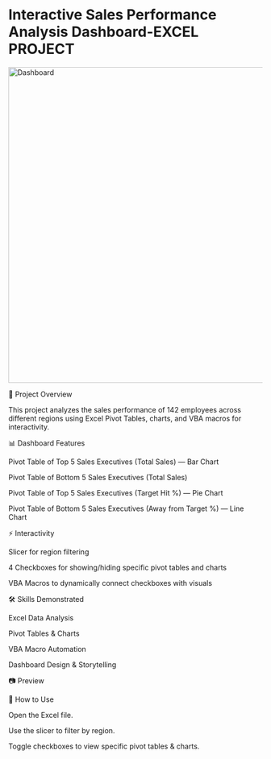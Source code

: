 # Interactive Sales Performance Analysis Dashboard-EXCEL PROJECT
<img width="1362" height="627" alt="Dashboard" src="https://github.com/user-attachments/assets/6deff3c6-3a29-4cc6-ad67-be38b8667aff" />

📌 Project Overview

This project analyzes the sales performance of 142 employees across different regions using Excel Pivot Tables, charts, and VBA macros for interactivity.

📊 Dashboard Features

Pivot Table of Top 5 Sales Executives (Total Sales) — Bar Chart

Pivot Table of Bottom 5 Sales Executives (Total Sales)

Pivot Table of Top 5 Sales Executives (Target Hit %) — Pie Chart

Pivot Table of Bottom 5 Sales Executives (Away from Target %) — Line Chart

⚡ Interactivity

Slicer for region filtering

4 Checkboxes for showing/hiding specific pivot tables and charts

VBA Macros to dynamically connect checkboxes with visuals

🛠 Skills Demonstrated

Excel Data Analysis

Pivot Tables & Charts

VBA Macro Automation

Dashboard Design & Storytelling

📷 Preview

🚀 How to Use

Open the Excel file.

Use the slicer to filter by region.

Toggle checkboxes to view specific pivot tables & charts.
